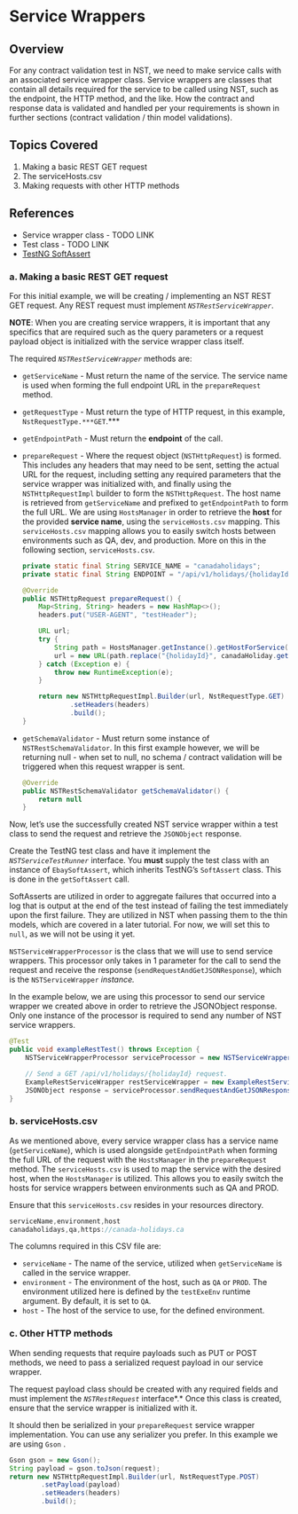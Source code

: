 # Service Wrappers

## Overview

For any contract validation test in NST, we need to make service calls with an associated service wrapper class. Service wrappers are classes that contain all details required for the service to be called using NST, such as the endpoint, the HTTP method, and the like. How the contract and response data is validated and handled per your requirements is shown in further sections (contract validation / thin model validations).

## Topics Covered

1. Making a basic REST GET request
2. The serviceHosts.csv
3. Making requests with other HTTP methods

## References

- Service wrapper class - TODO LINK
- Test class - TODO LINK
- [TestNG SoftAssert](https://www.javadoc.io/doc/org.testng/testng/6.8.8/org/testng/asserts/SoftAssert.html)

### a. Making a basic REST GET request

For this initial example, we will be creating / implementing an NST REST GET request. Any REST request must implement *`NSTRestServiceWrapper`*.

**NOTE**: When you are creating service wrappers, it is important that any specifics that are required such as the query parameters or a request payload object is initialized with the service wrapper class itself. 

The required *`NSTRestServiceWrapper`* methods are:

- `getServiceName` - Must return the name of the service. The service name is used when forming the full endpoint URL in the `prepareRequest` method.
- `getRequestType` - Must return the type of HTTP request, in this example, `NstRequestType.***GET`.***
- `getEndpointPath` - Must return the **endpoint** of the call.
- `prepareRequest` - Where the request object (`NSTHttpRequest`) is formed. This includes any headers that may need to be sent, setting the actual URL for the request, including setting any required parameters that the service wrapper was initialized with, and finally using the `NSTHttpRequestImpl` builder to form the `NSTHttpRequest`. The host name is retrieved from `getServiceName` and prefixed to `getEndpointPath` to form the full URL. We are using `HostsManager` in order to retrieve the **host** for the provided **service name**, using the `serviceHosts.csv` mapping. This `serviceHosts.csv` mapping allows you to easily switch hosts between environments such as QA, dev, and production. More on this in the following section, `serviceHosts.csv`.
    ```java
    private static final String SERVICE_NAME = "canadaholidays";
    private static final String ENDPOINT = "/api/v1/holidays/{holidayId}";
    
    @Override
    public NSTHttpRequest prepareRequest() {
        Map<String, String> headers = new HashMap<>();
        headers.put("USER-AGENT", "testHeader");
    
        URL url;
        try {
            String path = HostsManager.getInstance().getHostForService(SERVICE_NAME) + ENDPOINT;
            url = new URL(path.replace("{holidayId}", canadaHoliday.getHolidayId().toString()));
        } catch (Exception e) {
            throw new RuntimeException(e);
        }
    
        return new NSTHttpRequestImpl.Builder(url, NstRequestType.GET)
                .setHeaders(headers)
                .build();
    }
    ```

- `getSchemaValidator` - Must return some instance of `NSTRestSchemaValidator`. In this first example however, we will be returning null - when set to null, no schema / contract validation will be triggered when this request wrapper is sent.
    
    ```java
    @Override
    public NSTRestSchemaValidator getSchemaValidator() {
        return null
    }
    ```
    

Now, let’s use the successfully created NST service wrapper within a test class to send the request and retrieve the `JSONObject` response.

Create the TestNG test class and have it implement the *`NSTServiceTestRunner`* interface. You **must** supply the test class with an instance of `EbaySoftAssert`, which inherits TestNG’s `SoftAssert` class. This is done in the `getSoftAssert` call. 

SoftAsserts are utilized in order to aggregate failures that occurred into a log that is output at the end of the test instead of failing the test immediately upon the first failure. They are utilized in NST when passing them to the thin models, which are covered in a later tutorial. For now, we will set this to `null`, as we will not be using it yet.

`NSTServiceWrapperProcessor` is the class that we will use to send service wrappers. This processor only takes in 1 parameter for the call to send the request and receive the response (`sendRequestAndGetJSONResponse`), which is the `NSTServiceWrapper` **instance*.*

In the example below, we are using this processor to send our service wrapper we created above in order to retrieve the JSONObject response. Only one instance of the processor is required to send any number of NST service wrappers.

```java
@Test
public void exampleRestTest() throws Exception {
    NSTServiceWrapperProcessor serviceProcessor = new NSTServiceWrapperProcessor();

    // Send a GET /api/v1/holidays/{holidayId} request.
    ExampleRestServiceWrapper restServiceWrapper = new ExampleRestServiceWrapper(CanadaHoliday.CANADA_DAY);
    JSONObject response = serviceProcessor.sendRequestAndGetJSONResponse(restServiceWrapper);
}
```

### b. serviceHosts.csv

As we mentioned above, every service wrapper class has a service name (`getServiceName`), which is used alongside `getEndpointPath` when forming the full URL of the request with the `HostsManager` in the `prepareRequest` method. The `serviceHosts.csv` is used to map the service with the desired host, when the `HostsManager` is utilized. This allows you to easily switch the hosts for service wrappers between environments such as QA and PROD. 

Ensure that this `serviceHosts.csv` resides in your resources directory.
```java
serviceName,environment,host
canadaholidays,qa,https://canada-holidays.ca
```

The columns required in this CSV file are:

- `serviceName` - The name of the service, utilized when `getServiceName` is called in the service wrapper.
- `environment` - The environment of the host, such as `QA` or `PROD`. The environment utilized here is defined by the `testExeEnv` runtime argument. By default, it is set to `QA`.
- `host` - The host of the service to use, for the defined environment.

### c. Other HTTP methods

When sending requests that require payloads such as PUT or POST methods, we need to pass a serialized request payload in our service wrapper.

The request payload class should be created with any required fields and must implement the *`NSTRestRequest`* interface*.* Once this class is created, ensure that the service wrapper is initialized with it. 

It should then be serialized in your `prepareRequest` service wrapper implementation. You can use any serializer you prefer. In this example we are using `Gson` .

```java
Gson gson = new Gson();
String payload = gson.toJson(request);
return new NSTHttpRequestImpl.Builder(url, NstRequestType.POST)
        .setPayload(payload)
        .setHeaders(headers)
        .build();
```